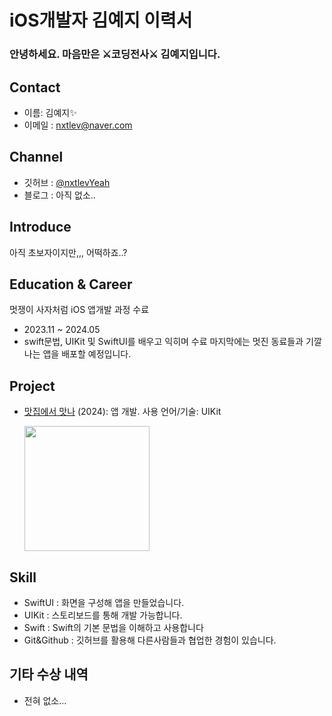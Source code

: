 # iOS개발자 김예지 이력서

### 안녕하세요. 마음만은 ⚔️코딩전사⚔️ 김예지입니다.

## Contact
- 이름: 김예지✨
- 이메일 : nxtlev@naver.com
  

## Channel
- 깃허브 : [@nxtlevYeah](https://github.com/nxtlevYeah)
- 블로그 : 아직 없소..

## Introduce

아직 초보자이지만,,, 어떡하죠..?

## Education &  Career

멋쟁이 사자처럼  iOS 앱개발 과정 수료
- 2023.11 ~ 2024.05
- swift문법, UIKit 및 SwiftUI를 배우고 익히며 수료 마지막에는 멋진 동료들과 기깔나는 앱을 배포할 예정입니다.

## Project

- [맛집에서 맛나](https://github.com/APP-iOS4/UIKit-Prototype-LAB2) (2024): 앱 개발. 사용 언어/기술: UIKit
   
  <img src="https://github.com/APP-iOS4/UIKit-Prototype-LAB2/assets/145957641/f8fc2824-31ab-4cb2-bf17-3d846edffd42" width="200px" />


##  Skill
- SwiftUI : 화면을 구성해 앱을 만들었습니다.
- UIKit : 스토리보드를 통해 개발 가능합니다.
- Swift : Swift의 기본 문법을 이해하고 사용합니다
- Git&Github : 깃허브를 활용해 다른사람들과 협업한 경험이 있습니다.

## 기타 수상 내역
- 전혀 없소...
